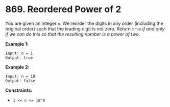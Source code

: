 # 869. Reordered Power of 2
You are given an integer `n`. We reorder the digits in any order (including the original order) such that the leading digit is not zero. Return `true` *if and only if we can do this so that the resulting number is a power of two*.

**Example 1:**
```
Input: n = 1
Output: true
```

**Example 2:**
```
Input: n = 10
Output: false
```

**Constraints:**
- `1 <= n <= 10^9`

